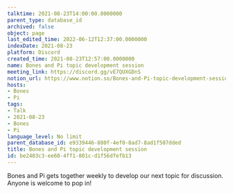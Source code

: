 ```yaml
---
talktime: 2021-08-23T14:00:00.0000000
parent_type: database_id
archived: false
object: page
last_edited_time: 2022-06-12T12:37:00.0000000
indexDate: 2021-08-23
platform: Discord
created_time: 2021-08-23T12:57:00.0000000
name: Bones and Pi topic development session
meeting_link: https://discord.gg/vE7QUXGDnS
notion_url: https://www.notion.so/Bones-and-Pi-topic-development-session-be2403c3ee604ff1801cd1f56dfefb13
hosts:
- Bones
- Pi
tags:
- Talk
- 2021-08-23
- Bones
- Pi
language_level: No limit
parent_database_id: e9339446-880f-4ef0-8ad7-8ad1f507dded
title: Bones and Pi topic development session
id: be2403c3-ee60-4ff1-801c-d1f56dfefb13
---
```


Bones and Pi gets together weekly to develop our next topic for discussion.
Anyone is welcome to pop in!










